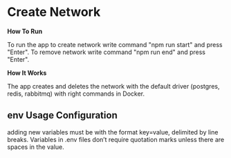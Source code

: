 # Create Network

**How To Run**

To run the app to create network write command "npm run start" and press "Enter".
To remove network write command "npm run end" and press "Enter".


**How It Works**

The app creates and deletes the network with the default driver (postgres, redis, rabbitmq) with right commands in Docker.


## env Usage Configuration

adding new variables must be with the format key=value, delimited by line breaks. Variables in .env files don’t require quotation marks unless there are spaces in the value.
